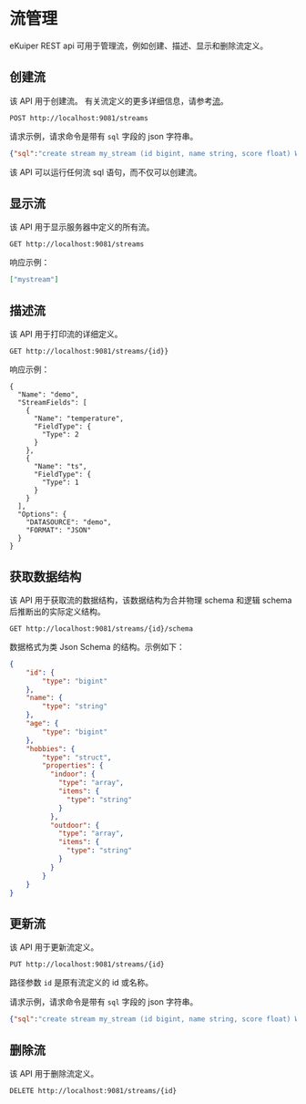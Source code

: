 
# 流管理

eKuiper REST api 可用于管理流，例如创建、描述、显示和删除流定义。

## 创建流

该 API 用于创建流。 有关流定义的更多详细信息，请参考[流](../../sqls/streams.md)。

```shell
POST http://localhost:9081/streams
```
请求示例，请求命令是带有 `sql` 字段的 json 字符串。

```json
{"sql":"create stream my_stream (id bigint, name string, score float) WITH ( datasource = \"topic/temperature\", FORMAT = \"json\", KEY = \"id\")"}
```

该 API 可以运行任何流 sql 语句，而不仅可以创建流。

## 显示流

该 API 用于显示服务器中定义的所有流。

```shell
GET http://localhost:9081/streams
```

响应示例：

```json
["mystream"]
```

## 描述流

该 API 用于打印流的详细定义。

```shell
GET http://localhost:9081/streams/{id}}
```

响应示例：

```shell
{
  "Name": "demo",
  "StreamFields": [
    {
      "Name": "temperature",
      "FieldType": {
        "Type": 2
      }
    },
    {
      "Name": "ts",
      "FieldType": {
        "Type": 1
      }
    }
  ],
  "Options": {
    "DATASOURCE": "demo",
    "FORMAT": "JSON"
  }
}
```

## 获取数据结构

该 API 用于获取流的数据结构，该数据结构为合并物理 schema 和逻辑 schema后推断出的实际定义结构。

```shell
GET http://localhost:9081/streams/{id}/schema
```

数据格式为类 Json Schema 的结构。示例如下：

```json
{
    "id": {
        "type": "bigint"
	},
    "name": {
        "type": "string"
	},
    "age": {
        "type": "bigint"
	},
    "hobbies": {
        "type": "struct",
        "properties": {
          "indoor": {
            "type": "array",
            "items": {
              "type": "string"
            }
          },
          "outdoor": {
            "type": "array",
            "items": {
              "type": "string"
            }
          }
        }
    }
}
```


## 更新流

该 API 用于更新流定义。

```shell
PUT http://localhost:9081/streams/{id}
```

路径参数  `id` 是原有流定义的 id 或名称。

请求示例，请求命令是带有 `sql` 字段的 json 字符串。

```json
{"sql":"create stream my_stream (id bigint, name string, score float) WITH ( datasource = \"topic/temperature\", FORMAT = \"json\", KEY = \"id\")"}
```

## 删除流

该 API 用于删除流定义。

```shell
DELETE http://localhost:9081/streams/{id}
```

